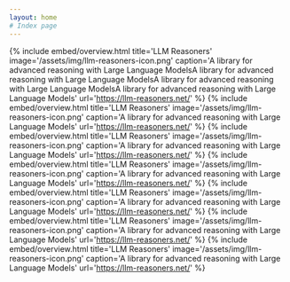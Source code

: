 ```yaml
---
layout: home
# Index page
---
```

{% include embed/overview.html title='LLM Reasoners'
                               image='/assets/img/llm-reasoners-icon.png'
                               caption='A library for advanced reasoning with Large Language ModelsA library for advanced reasoning with Large Language ModelsA library for advanced reasoning with Large Language ModelsA library for advanced reasoning with Large Language Models'
                               url='https://llm-reasoners.net/' %}
{% include embed/overview.html title='LLM Reasoners'
                               image='/assets/img/llm-reasoners-icon.png'
                               caption='A library for advanced reasoning with Large Language Models'
                               url='https://llm-reasoners.net/' %}
{% include embed/overview.html title='LLM Reasoners'
                               image='/assets/img/llm-reasoners-icon.png'
                               caption='A library for advanced reasoning with Large Language Models'
                               url='https://llm-reasoners.net/' %}
{% include embed/overview.html title='LLM Reasoners'
                               image='/assets/img/llm-reasoners-icon.png'
                               caption='A library for advanced reasoning with Large Language Models'
                               url='https://llm-reasoners.net/' %}
{% include embed/overview.html title='LLM Reasoners'
                               image='/assets/img/llm-reasoners-icon.png'
                               caption='A library for advanced reasoning with Large Language Models'
                               url='https://llm-reasoners.net/' %}
{% include embed/overview.html title='LLM Reasoners'
                               image='/assets/img/llm-reasoners-icon.png'
                               caption='A library for advanced reasoning with Large Language Models'
                               url='https://llm-reasoners.net/' %}
{% include embed/overview.html title='LLM Reasoners'
                               image='/assets/img/llm-reasoners-icon.png'
                               caption='A library for advanced reasoning with Large Language Models'
                               url='https://llm-reasoners.net/' %}
